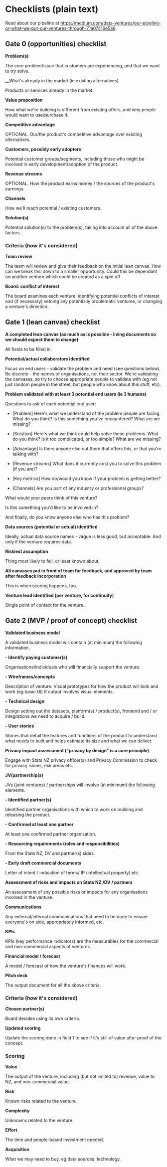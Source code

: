 # Checklists (plain text)

Read about our pipeline at https://medium.com/data-ventures/our-pipeline-or-what-we-put-our-ventures-through-71a07416e5a8.

## Gate 0 (opportunities) checklist

__Problem(s)__

The core problem/issue that customers are experiencing, and that we want to try solve.

__What's already in the market (ie existing alternatives)

Products or services already in the market.

__Value proposition__

How what we're building is different from existing offers, and why people would want to use/purchase it.

__Competitive advantage__

OPTIONAL. Our/the product's competitive advantage over existing alternatives.

__Customers, possibly early adopters__

Potential customer groups/segments, including those who might be involved in early development/adoption of the product.

__Revenue streams__

OPTIONAL. How the product earns money / the sources of the product's earnings.

__Channels__

How we'll reach potential / existing customers.

__Solution(s)__

Potential solution(s) to the problem(s), taking into account all of the above factors.


### Criteria (_how_ it's considered)

__Team review__

The team will review and give their feedback on the initial lean canvas. How can we break thsi down to a smaller opportunity. Could this be dependant on another venture which could be created as a spin off

__Board: conflict of interest__

The board examines each venture, identifying potential conflicts of interest and (if necessary) vetoing any potentially problematic ventures, or changing a venture's direction.


## Gate 1 (lean canvas) checklist

__A completed lean canvas (as much as is possible - living documents so we should expect them to change)__

All fields to be filled in.

__Potential/actual collaborators identified__

Focus on end users - validate the problem and need (see questions below). Be discrete - the names of organisations, not their sector. We're validating the canvases, so try to choose appropriate people to validate with (eg not just random people in the street, but people who know about this stuff, etc).

__Problem validated with at least 3 potential end users (ie 3 humans)__

Questions to ask of each potential end user:

* [Problem] Here's what we understand of the problem people are facing. What do you think? Is this something you've encountered? What are we missing?

* [Solution] Here's what we think could help solve these problems. What do you think? Is it too complicated, or too simple? What are we missing?

* [Advantage] Is there anyone else out there that offers this, or that you're talking with?

* [Revenue streams] What does it currently cost you to solve this problem (if you are)?

* [Key metrics] How do/would you know if your problem is getting better?

* [Channels] Are you part of any industry or professional groups?

What would your peers think of this venture?

Is this something you'd like to be involved in?

And finally, do you know anyone else who has this problem?

__Data sources (potential or actual) identified__

Ideally, actual data source names - vague is less good, but acceptable. And only if the venture requires data.

__Riskiest assumption__

Thing most likely to fail, or least known about.

__All canvases put in front of team for feedback, and approved by team after feedback incorporation__

This is when scoring happens, too.

__Venture lead identified (per venture, for continuity)__

Single point of contact for the venture.



## Gate 2 (MVP / proof of concept) checklist

__Validated business model__

A validated business model will contain (at minimum) the following information.

__- Identify paying customer(s)__

Organisations/individuals who will financially support the venture.

__- Wireframes/concepts__

Description of venture. Visual prototypes for how the product will look and work (eg basic UI) if output involves visual elements.

__- Technical design__

Design setting out the datasets, platform(s) / product(s), frontend and / or integrations we need to acquire / build.

__- User stories__

Stories that detail the features and functions of the product to understand what needs to built and helps estimate its size and what we can deliver.

__Privacy impact assessment ("privacy by design" is a core principle)__

Engage with Stats NZ privacy officer(s) and Privacy Commission to check for privacy issues, risk areas etc.

__JV/partnership(s)__

JVs (joint ventures) / partnerships will involve (at minimum) the following elements.

__- Identified partner(s)__

Identified partner organisations with which to work on building and releasing the product.

__- Confirmed at least one partner__

At least one confirmed partner organisation.

__- Resourcing requirements (roles and responsibilities)__

From the Stats NZ, DV and partner(s) sides.

__- Early draft commercial documents__

Letter of intent / indication of terms/ IP (intellectual property) etc.

__Assessment of risks and impacts on Stats NZ /DV / partners__

An assessment of any possible risks or impacts for any organisations involved in the venture.

__Communications__

Any external/internal communications that need to be done to ensure everyone's on side, appropriately informed, etc.

__KPIs__

KPIs (key performance indicators) are the measurables for the commercial and non-commercial aspects of ventures.

__Financial model / forecast__

A model / forecast of how the venture's finances will work.

__Pitch deck__

The output document for all the above criteria.


### Criteria (_how_ it's considered)

__Chosen partner(s)__

Board decides using its own criteria.

__Updated scoring__

Update the scoring done in field 1 to see if it's still of value after proof of the concept.


### Scoring

__Value__

The output of the venture, including (but not limited to) revenue, value to NZ, and non-commercial value.

__Risk__

Known risks related to the venture.

__Complexity__

Unknowns related to the venture.

__Effort__

The time and people-based investment needed.

__Acquisition__

What we may need to buy, eg data sources, technology.
